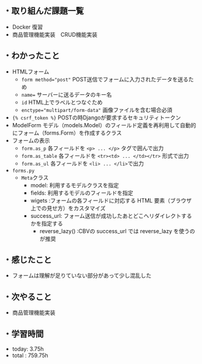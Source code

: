 ## ・取り組んだ課題一覧
- Docker 復習
- 商品管理機能実装　CRUD機能実装

## ・わかったこと
- HTMLフォーム
  - `form method="post"` POST送信でフォームに入力されたデータを送るため
  - `name=` サーバーに送るデータのキー名
  - `id` HTML上でラベルとつなぐため
  - `enctype="multipart/form-data"` 画像ファイルを含む場合必須
 - `{% csrf_token %}` POSTの時Djangoが要求するセキュリティトークン
- ModelForm モデル（models.Model）のフィールド定義を再利用して自動的にフォーム（forms.Form）を作成するクラス
- フォームの表示
  - `form.as_p` 各フィールドを `<p> ... </p>` タグで囲んで出力
  - `form.as_table`
 各フィールドを `<tr><td> ... </td></tr>` 形式で出力
  - `form.as_ul`
 各フィールドを `<li> ... </li>`で出力
- `forms.py`
  - `Meta`クラス
    - model: 利用するモデルクラスを指定
    - fields: 利用するモデルのフィールドを指定
    - wigets :フォームの各フィールドに対応する HTML 要素（ブラウザ上での見せ方）をカスタマイズ
    - success_url: フォーム送信が成功したあとどこへリダイレクトするかを指定する
      - reverse_lazy() :CBVの success_url では reverse_lazy を使うのが推奨

## ・感じたこと
- フォームは理解が足りていない部分があって少し混乱した


## ・次やること
- 商品管理機能実装
　
## ・学習時間
- today: 3.75h
- total  : 759.75h 




